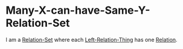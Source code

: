 # Many-X-can-have-Same-Y-Relation-Set

I am a [Relation-Set](60088.md) where each [Left-Relation-Thing](60090.md) has one [Relation](60005.md).
